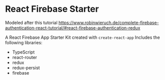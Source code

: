 # React Firebase Starter

Modeled after this tutorial https://www.robinwieruch.de/complete-firebase-authentication-react-tutorial/#react-firebase-authentication-redux

A React Firebase App Starter Kit created with `create-react-app`
Includes the following libraries:

* TypeScript
* react-router
* redux
* redux-persist
* firebase
